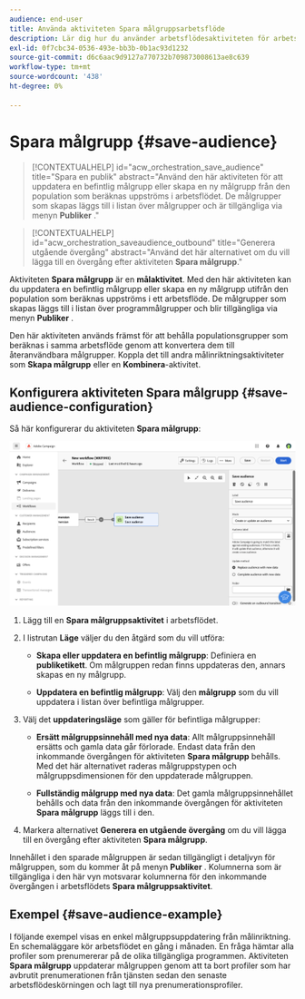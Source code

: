 ```yaml
---
audience: end-user
title: Använda aktiviteten Spara målgruppsarbetsflöde
description: Lär dig hur du använder arbetsflödesaktiviteten för arbetsflöden
exl-id: 0f7cbc34-0536-493e-bb3b-0b1ac93d1232
source-git-commit: d6c6aac9d9127a770732b709873008613ae8c639
workflow-type: tm+mt
source-wordcount: '438'
ht-degree: 0%

---
```


# Spara målgrupp {#save-audience}

>[!CONTEXTUALHELP]
>id="acw_orchestration_save_audience"
>title="Spara en publik"
>abstract="Använd den här aktiviteten för att uppdatera en befintlig målgrupp eller skapa en ny målgrupp från den population som beräknas uppströms i arbetsflödet. De målgrupper som skapas läggs till i listan över målgrupper och är tillgängliga via menyn **Publiker** ."

>[!CONTEXTUALHELP]
>id="acw_orchestration_saveaudience_outbound"
>title="Generera utgående övergång"
>abstract="Använd det här alternativet om du vill lägga till en övergång efter aktiviteten **Spara målgrupp**."

Aktiviteten **Spara målgrupp** är en **målaktivitet**. Med den här aktiviteten kan du uppdatera en befintlig målgrupp eller skapa en ny målgrupp utifrån den population som beräknas uppströms i ett arbetsflöde. De målgrupper som skapas läggs till i listan över programmålgrupper och blir tillgängliga via menyn **Publiker** .

Den här aktiviteten används främst för att behålla populationsgrupper som beräknas i samma arbetsflöde genom att konvertera dem till återanvändbara målgrupper. Koppla det till andra målinriktningsaktiviteter som **Skapa målgrupp** eller en **Kombinera**-aktivitet.

## Konfigurera aktiviteten Spara målgrupp {#save-audience-configuration}

Så här konfigurerar du aktiviteten **Spara målgrupp**:

![Beskrivning: Arbetsflödeskonfiguration för aktiviteten Spara målgrupp](../assets/workflow-save-audience.png)

1. Lägg till en **Spara målgruppsaktivitet** i arbetsflödet.

1. I listrutan **Läge** väljer du den åtgärd som du vill utföra:

   * **Skapa eller uppdatera en befintlig målgrupp**: Definiera en **publiketikett**. Om målgruppen redan finns uppdateras den, annars skapas en ny målgrupp.

   * **Uppdatera en befintlig målgrupp**: Välj den **målgrupp** som du vill uppdatera i listan över befintliga målgrupper.

1. Välj det **uppdateringsläge** som gäller för befintliga målgrupper:

   * **Ersätt målgruppsinnehåll med nya data**: Allt målgruppsinnehåll ersätts och gamla data går förlorade. Endast data från den inkommande övergången för aktiviteten **Spara målgrupp** behålls. Med det här alternativet raderas målgruppstypen och målgruppsdimensionen för den uppdaterade målgruppen.

   * **Fullständig målgrupp med nya data**: Det gamla målgruppsinnehållet behålls och data från den inkommande övergången för aktiviteten **Spara målgrupp** läggs till i den.

1. Markera alternativet **Generera en utgående övergång** om du vill lägga till en övergång efter aktiviteten **Spara målgrupp**.

Innehållet i den sparade målgruppen är sedan tillgängligt i detaljvyn för målgruppen, som du kommer åt på menyn **Publiker** . Kolumnerna som är tillgängliga i den här vyn motsvarar kolumnerna för den inkommande övergången i arbetsflödets **Spara målgruppsaktivitet**.

## Exempel {#save-audience-example}

I följande exempel visas en enkel målgruppsuppdatering från målinriktning. En schemaläggare kör arbetsflödet en gång i månaden. En fråga hämtar alla profiler som prenumererar på de olika tillgängliga programmen. Aktiviteten **Spara målgrupp** uppdaterar målgruppen genom att ta bort profiler som har avbrutit prenumerationen från tjänsten sedan den senaste arbetsflödeskörningen och lagt till nya prenumerationsprofiler.